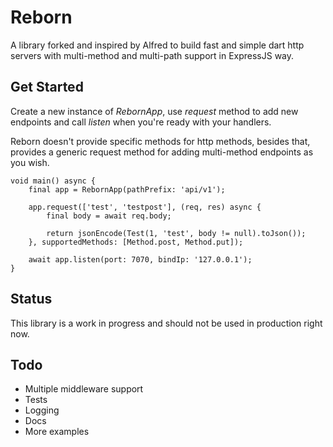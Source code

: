 # Reborn

A library forked and inspired by Alfred to build fast and simple dart http servers with multi-method and multi-path support in ExpressJS way.

## Get Started

Create a new instance of *RebornApp*, use *request* method to add new endpoints and call *listen* when you're ready with your handlers.

Reborn doesn't provide specific methods for http methods, besides that, provides a generic request method for adding multi-method endpoints as you wish.

    void main() async {
        final app = RebornApp(pathPrefix: 'api/v1');

        app.request(['test', 'testpost'], (req, res) async {
            final body = await req.body;

            return jsonEncode(Test(1, 'test', body != null).toJson());
        }, supportedMethods: [Method.post, Method.put]);

        await app.listen(port: 7070, bindIp: '127.0.0.1');
    }

## Status

This library is a work in progress and should not be used in production right now.

## Todo

- Multiple middleware support
- Tests
- Logging
- Docs
- More examples

